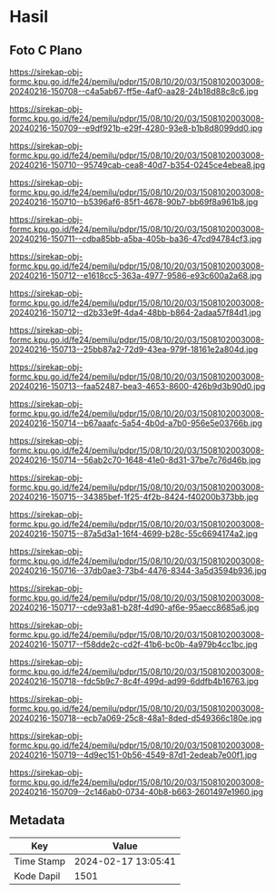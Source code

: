 # Hasil

## Foto C Plano

https://sirekap-obj-formc.kpu.go.id/fe24/pemilu/pdpr/15/08/10/20/03/1508102003008-20240216-150708--c4a5ab67-ff5e-4af0-aa28-24b18d88c8c6.jpg

https://sirekap-obj-formc.kpu.go.id/fe24/pemilu/pdpr/15/08/10/20/03/1508102003008-20240216-150709--e9df921b-e29f-4280-93e8-b1b8d8099dd0.jpg

https://sirekap-obj-formc.kpu.go.id/fe24/pemilu/pdpr/15/08/10/20/03/1508102003008-20240216-150710--95749cab-cea8-40d7-b354-0245ce4ebea8.jpg

https://sirekap-obj-formc.kpu.go.id/fe24/pemilu/pdpr/15/08/10/20/03/1508102003008-20240216-150710--b5396af6-85f1-4678-90b7-bb69f8a961b8.jpg

https://sirekap-obj-formc.kpu.go.id/fe24/pemilu/pdpr/15/08/10/20/03/1508102003008-20240216-150711--cdba85bb-a5ba-405b-ba36-47cd94784cf3.jpg

https://sirekap-obj-formc.kpu.go.id/fe24/pemilu/pdpr/15/08/10/20/03/1508102003008-20240216-150712--e1618cc5-363a-4977-9586-e93c600a2a68.jpg

https://sirekap-obj-formc.kpu.go.id/fe24/pemilu/pdpr/15/08/10/20/03/1508102003008-20240216-150712--d2b33e9f-4da4-48bb-b864-2adaa57f84d1.jpg

https://sirekap-obj-formc.kpu.go.id/fe24/pemilu/pdpr/15/08/10/20/03/1508102003008-20240216-150713--25bb87a2-72d9-43ea-979f-18161e2a804d.jpg

https://sirekap-obj-formc.kpu.go.id/fe24/pemilu/pdpr/15/08/10/20/03/1508102003008-20240216-150713--faa52487-bea3-4653-8600-426b9d3b90d0.jpg

https://sirekap-obj-formc.kpu.go.id/fe24/pemilu/pdpr/15/08/10/20/03/1508102003008-20240216-150714--b67aaafc-5a54-4b0d-a7b0-956e5e03766b.jpg

https://sirekap-obj-formc.kpu.go.id/fe24/pemilu/pdpr/15/08/10/20/03/1508102003008-20240216-150714--56ab2c70-1648-41e0-8d31-37be7c76d46b.jpg

https://sirekap-obj-formc.kpu.go.id/fe24/pemilu/pdpr/15/08/10/20/03/1508102003008-20240216-150715--34385bef-1f25-4f2b-8424-f40200b373bb.jpg

https://sirekap-obj-formc.kpu.go.id/fe24/pemilu/pdpr/15/08/10/20/03/1508102003008-20240216-150715--87a5d3a1-16f4-4699-b28c-55c6694174a2.jpg

https://sirekap-obj-formc.kpu.go.id/fe24/pemilu/pdpr/15/08/10/20/03/1508102003008-20240216-150716--37db0ae3-73b4-4476-8344-3a5d3594b936.jpg

https://sirekap-obj-formc.kpu.go.id/fe24/pemilu/pdpr/15/08/10/20/03/1508102003008-20240216-150717--cde93a81-b28f-4d90-af6e-95aecc8685a6.jpg

https://sirekap-obj-formc.kpu.go.id/fe24/pemilu/pdpr/15/08/10/20/03/1508102003008-20240216-150717--f58dde2c-cd2f-41b6-bc0b-4a979b4cc1bc.jpg

https://sirekap-obj-formc.kpu.go.id/fe24/pemilu/pdpr/15/08/10/20/03/1508102003008-20240216-150718--fdc5b9c7-8c4f-499d-ad99-6ddfb4b16763.jpg

https://sirekap-obj-formc.kpu.go.id/fe24/pemilu/pdpr/15/08/10/20/03/1508102003008-20240216-150718--ecb7a069-25c8-48a1-8ded-d549366c180e.jpg

https://sirekap-obj-formc.kpu.go.id/fe24/pemilu/pdpr/15/08/10/20/03/1508102003008-20240216-150719--4d9ec151-0b56-4549-87d1-2edeab7e00f1.jpg

https://sirekap-obj-formc.kpu.go.id/fe24/pemilu/pdpr/15/08/10/20/03/1508102003008-20240216-150709--2c146ab0-0734-40b8-b663-2601497e1960.jpg


## Metadata

| Key        | Value               |
| ---------- | ------------------- |
| Time Stamp | 2024-02-17 13:05:41 |
| Kode Dapil | 1501                |



